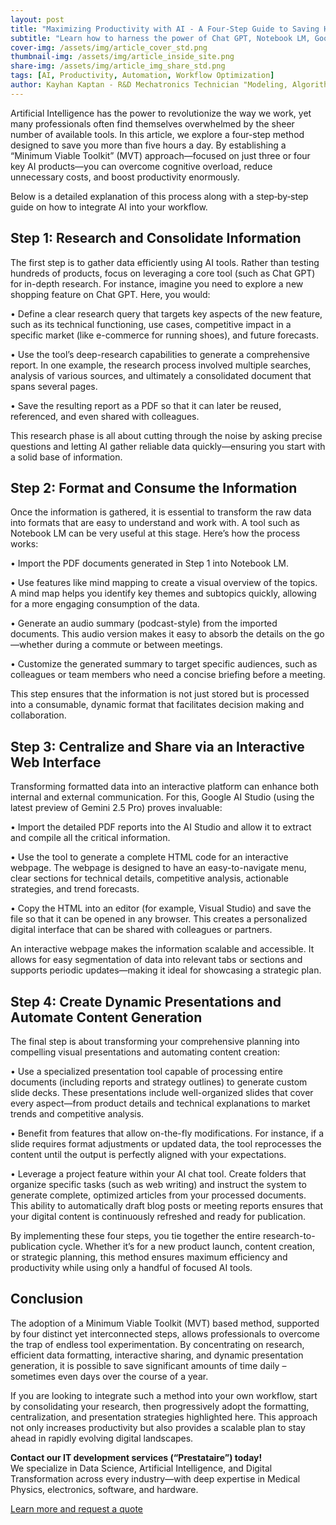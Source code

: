 ```yaml
---
layout: post
title: "Maximizing Productivity with AI - A Four-Step Guide to Saving Hours Daily"
subtitle: "Learn how to harness the power of Chat GPT, Notebook LM, Google AI Studio, and more to optimize your workflow and streamline your business strategy."
cover-img: /assets/img/article_cover_std.png  
thumbnail-img: /assets/img/article_inside_site.png  
share-img: /assets/img/article_img_share_std.png  
tags: [AI, Productivity, Automation, Workflow Optimization]  
author: Kayhan Kaptan - R&D Mechatronics Technician "Modeling, Algorithms, Validation" TEAM - Expert in Medical Physics Quality Control
---
```


Artificial Intelligence has the power to revolutionize the way we work, yet many professionals often find themselves overwhelmed by the sheer number of available tools. In this article, we explore a four-step method designed to save you more than five hours a day. By establishing a “Minimum Viable Toolkit” (MVT) approach—focused on just three or four key AI products—you can overcome cognitive overload, reduce unnecessary costs, and boost productivity enormously.

Below is a detailed explanation of this process along with a step‑by‑step guide on how to integrate AI into your workflow.

## Step 1: Research and Consolidate Information

The first step is to gather data efficiently using AI tools. Rather than testing hundreds of products, focus on leveraging a core tool (such as Chat GPT) for in-depth research. For instance, imagine you need to explore a new shopping feature on Chat GPT. Here, you would:

• Define a clear research query that targets key aspects of the new feature, such as its technical functioning, use cases, competitive impact in a specific market (like e-commerce for running shoes), and future forecasts.
  
• Use the tool’s deep-research capabilities to generate a comprehensive report. In one example, the research process involved multiple searches, analysis of various sources, and ultimately a consolidated document that spans several pages.

• Save the resulting report as a PDF so that it can later be reused, referenced, and even shared with colleagues.

This research phase is all about cutting through the noise by asking precise questions and letting AI gather reliable data quickly—ensuring you start with a solid base of information.

## Step 2: Format and Consume the Information

Once the information is gathered, it is essential to transform the raw data into formats that are easy to understand and work with. A tool such as Notebook LM can be very useful at this stage. Here’s how the process works:

• Import the PDF documents generated in Step 1 into Notebook LM.
  
• Use features like mind mapping to create a visual overview of the topics. A mind map helps you identify key themes and subtopics quickly, allowing for a more engaging consumption of the data.
  
• Generate an audio summary (podcast-style) from the imported documents. This audio version makes it easy to absorb the details on the go—whether during a commute or between meetings.
  
• Customize the generated summary to target specific audiences, such as colleagues or team members who need a concise briefing before a meeting.

This step ensures that the information is not just stored but is processed into a consumable, dynamic format that facilitates decision making and collaboration.

## Step 3: Centralize and Share via an Interactive Web Interface

Transforming formatted data into an interactive platform can enhance both internal and external communication. For this, Google AI Studio (using the latest preview of Gemini 2.5 Pro) proves invaluable:

• Import the detailed PDF reports into the AI Studio and allow it to extract and compile all the critical information.
  
• Use the tool to generate a complete HTML code for an interactive webpage. The webpage is designed to have an easy-to-navigate menu, clear sections for technical details, competitive analysis, actionable strategies, and trend forecasts.
  
• Copy the HTML into an editor (for example, Visual Studio) and save the file so that it can be opened in any browser. This creates a personalized digital interface that can be shared with colleagues or partners.

An interactive webpage makes the information scalable and accessible. It allows for easy segmentation of data into relevant tabs or sections and supports periodic updates—making it ideal for showcasing a strategic plan.

## Step 4: Create Dynamic Presentations and Automate Content Generation

The final step is about transforming your comprehensive planning into compelling visual presentations and automating content creation:

• Use a specialized presentation tool capable of processing entire documents (including reports and strategy outlines) to generate custom slide decks. These presentations include well-organized slides that cover every aspect—from product details and technical explanations to market trends and competitive analysis.
  
• Benefit from features that allow on-the-fly modifications. For instance, if a slide requires format adjustments or updated data, the tool reprocesses the content until the output is perfectly aligned with your expectations.
  
• Leverage a project feature within your AI chat tool. Create folders that organize specific tasks (such as web writing) and instruct the system to generate complete, optimized articles from your processed documents. This ability to automatically draft blog posts or meeting reports ensures that your digital content is continuously refreshed and ready for publication.

By implementing these four steps, you tie together the entire research-to-publication cycle. Whether it’s for a new product launch, content creation, or strategic planning, this method ensures maximum efficiency and productivity while using only a handful of focused AI tools.

## Conclusion

The adoption of a Minimum Viable Toolkit (MVT) based method, supported by four distinct yet interconnected steps, allows professionals to overcome the trap of endless tool experimentation. By concentrating on research, efficient data formatting, interactive sharing, and dynamic presentation generation, it is possible to save significant amounts of time daily – sometimes even days over the course of a year.

If you are looking to integrate such a method into your own workflow, start by consolidating your research, then progressively adopt the formatting, centralization, and presentation strategies highlighted here. This approach not only increases productivity but also provides a scalable plan to stay ahead in rapidly evolving digital landscapes.

**Contact our IT development services (“Prestataire”) today!**  
We specialize in Data Science, Artificial Intelligence, and Digital Transformation across every industry—with deep expertise in Medical Physics, electronics, software, and hardware.  

[Learn more and request a quote](https://kaptandatasolutions.github.io/pricing/)  